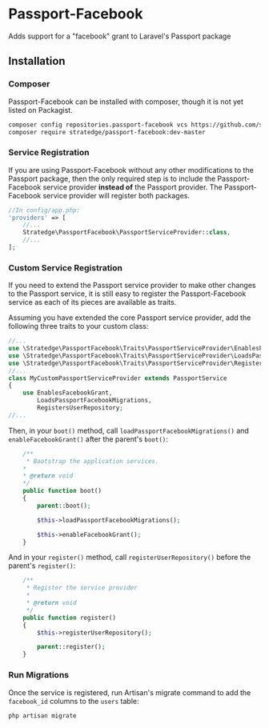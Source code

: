 # Passport-Facebook
Adds support for a "facebook" grant to Laravel's Passport package

## Installation

### Composer

Passport-Facebook can be installed with composer, though it is not yet listed on Packagist.

```sh
composer config repositories.passport-facebook vcs https://github.com/stratedge/passport-facebook.git
composer require stratedge/passport-facebook:dev-master
```

### Service Registration

If you are using Passport-Facebook without any other modifications to the Passport package, then the only required step is to include the Passport-Facebook service provider **instead of** the Passport provider. The Passport-Facebook service provider will register both packages.

```php
//In config/app.php:
'providers' => [
	//...
	Stratedge\PassportFacebook\PassportServiceProvider::class,
	//...
];
```

### Custom Service Registration

If you need to extend the Passport service provider to make other changes to the Passport service, it is still easy to register the Passport-Facebook service as each of its pieces are available as traits.

Assuming you have extended the core Passport service provider, add the following three traits to your custom class:

```php
//...
use \Stratedge\PassportFacebook\Traits\PassportServiceProvider\EnablesFacebookGrant;
use \Stratedge\PassportFacebook\Traits\PassportServiceProvider\LoadsPassportFacebookMigrations;
use \Stratedge\PassportFacebook\Traits\PassportServiceProvider\RegistersUserRepository;
//...
class MyCustomPassportServiceProvider extends PassportService
{
	use EnablesFacebookGrant,
		LoadsPassportFacebookMigrations,
		RegistersUserRepository;
//...
```

Then, in your `boot()` method, call `loadPassportFacebookMigrations()` and `enableFacebookGrant()` after the parent's `boot()`:

```php
	/**
	 * Bootstrap the application services.
    *
    * @return void
    */
	public function boot()
	{
		parent::boot();

		$this->loadPassportFacebookMigrations();

		$this->enableFacebookGrant();
    }
```

And in your `register()` method, call `registerUserRepository()` before the parent's `register()`:

```php
	/**
	 * Register the service provider
	 *
	 * @return void
	 */
	public function register()
	{
		$this->registerUserRepository();

		parent::register();
	}
```

### Run Migrations

Once the service is registered, run Artisan's migrate command to add the `facebook_id` columns to the `users` table:

```sh
php artisan migrate
```